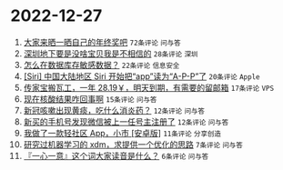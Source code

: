 # 2022-12-27

1. [大家来晒一晒自己的年终奖吧](https://www.v2ex.com/t/904879) `72条评论` `问与答`
1. [深圳地下要是没啥宝贝我是不相信的](https://www.v2ex.com/t/904869) `28条评论` `深圳`
1. [怎么在数据库存敏感数据？](https://www.v2ex.com/t/904868) `22条评论` `信息安全`
1. [[Siri] 中国大陆地区 Siri 开始把“app”读为“A-P-P”了](https://www.v2ex.com/t/904875) `20条评论` `Apple`
1. [传家宝搬瓦工，一年 28.19￥，明天到期，有需要的留邮箱](https://www.v2ex.com/t/904867) `17条评论` `VPS`
1. [现在核酸结果咋回事啊](https://www.v2ex.com/t/904863) `15条评论` `问与答`
1. [新冠咳嗽出现黄痰，吃什么消炎药？](https://www.v2ex.com/t/904874) `12条评论` `问与答`
1. [新买的手机号发现微信被上一任号主注册了](https://www.v2ex.com/t/904872) `12条评论` `问与答`
1. [我做了一款轻社区 App，小市 [安卓版]](https://www.v2ex.com/t/904881) `11条评论` `分享创造`
1. [研究过机器学习的 xdm，求提供一个优化的思路](https://www.v2ex.com/t/904871) `7条评论` `问与答`
1. [『一心一意』这个词大家读音是什么？](https://www.v2ex.com/t/904888) `6条评论` `问与答`

